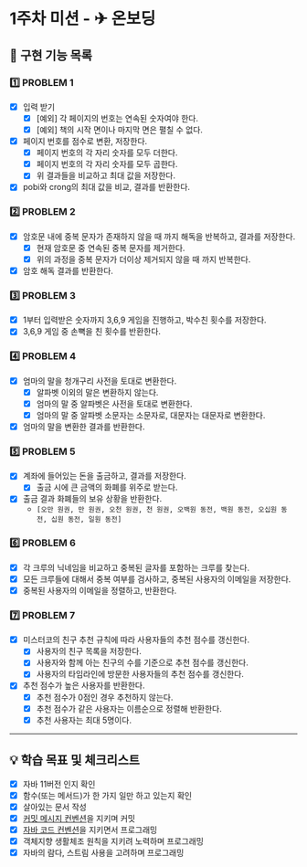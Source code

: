 # 1주차 미션 - ✈ 온보딩

## 🚀 구현 기능 목록

### 1️⃣ PROBLEM 1

- [x] 입력 받기
  - [x] [예외] 각 페이지의 번호는 연속된 숫자여야 한다.
  - [x] [예외] 책의 시작 면이나 마지막 면은 펼칠 수 없다.
- [x] 페이지 번호를 점수로 변환, 저장한다.
  - [x] 페이지 번호의 각 자리 숫자를 모두 더한다.
  - [x] 페이지 번호의 각 자리 숫자를 모두 곱한다.
  - [x] 위 결과들을 비교하고 최대 값을 저장한다.
- [x] pobi와 crong의 최대 값을 비교, 결과를 반환한다.

### 2️⃣ PROBLEM 2

- [x] 암호문 내에 중복 문자가 존재하지 않을 때 까지 해독을 반복하고, 결과를 저장한다.
  - [x] 현재 암호문 중 연속된 중복 문자를 제거한다.
  - [x] 위의 과정을 중복 문자가 더이상 제거되지 않을 때 까지 반복한다.
- [x] 암호 해독 결과를 반환한다.

### 3️⃣ PROBLEM 3

- [x] 1부터 입력받은 숫자까지 3,6,9 게임을 진행하고, 박수친 횟수를 저장한다.
- [x] 3,6,9 게임 중 손뼉을 친 횟수를 반환한다.

### 4️⃣ PROBLEM 4

- [x] 엄마의 말을 청개구리 사전을 토대로 변환한다.
  - [x] 알파벳 이외의 말은 변환하지 않는다.
  - [x] 엄마의 말 중 알파벳은 사전을 토대로 변환한다.
  - [x] 엄마의 말 중 알파벳 소문자는 소문자로, 대문자는 대문자로 변환한다.
- [x] 엄마의 말을 변환한 결과를 반환한다.

### 5️⃣ PROBLEM 5

- [x] 계좌에 들어있는 돈을 출금하고, 결과를 저장한다.
  - [x] 출금 시에 큰 금액의 화폐를 위주로 받는다.
- [x] 출금 결과 화폐들의 보유 상황을 반환한다.
  - `[오만 원권, 만 원권, 오천 원권, 천 원권, 오백원 동전, 백원 동전, 오십원 동전, 십원 동전, 일원 동전]`

### 6️⃣ PROBLEM 6

- [x] 각 크루의 닉네임을 비교하고 중복된 글자를 포함하는 크루를 찾는다.
- [x] 모든 크루들에 대해서 중복 여부를 검사하고, 중복된 사용자의 이메일을 저장한다.
- [x] 중복된 사용자의 이메일을 정렬하고, 반환한다.

### 7️⃣ PROBLEM 7

- [x] 미스터코의 친구 추천 규칙에 따라 사용자들의 추천 점수를 갱신한다.
  - [x] 사용자의 친구 목록을 저장한다.
  - [x] 사용자와 함께 아는 친구의 수를 기준으로 추천 점수를 갱신한다.
  - [x] 사용자의 타임라인에 방문한 사용자들의 추천 점수를 갱신한다.
- [x] 추천 점수가 높은 사용자를 반환한다.
  - [x] 추천 점수가 0점인 경우 추천하지 않는다.
  - [x] 추천 점수가 같은 사용자는 이름순으로 정렬해 반환한다.
  - [x] 추천 사용자는 최대 5명이다.

---

## 💡 학습 목표 및 체크리스트

- [x] 자바 11버전 인지 확인
- [x] 함수(또는 메서드)가 한 가지 일만 하고 있는지 확인
- [x] 살아있는 문서 작성
- [x] [커밋 메시지 컨벤션](https://gist.github.com/stephenparish/9941e89d80e2bc58a153)을 지키며 커밋
- [x] [자바 코드 컨벤션](https://github.com/binghe819/TIL/blob/master/JAVA/%EA%B8%B0%ED%83%80/google%20java%20style%20guide.md)을 지키면서 프로그래밍
- [x] 객체지향 생활체조 원칙을 지키려 노력하며 프로그래밍
- [x] 자바의 람다, 스트림 사용을 고려하며 프로그래밍
